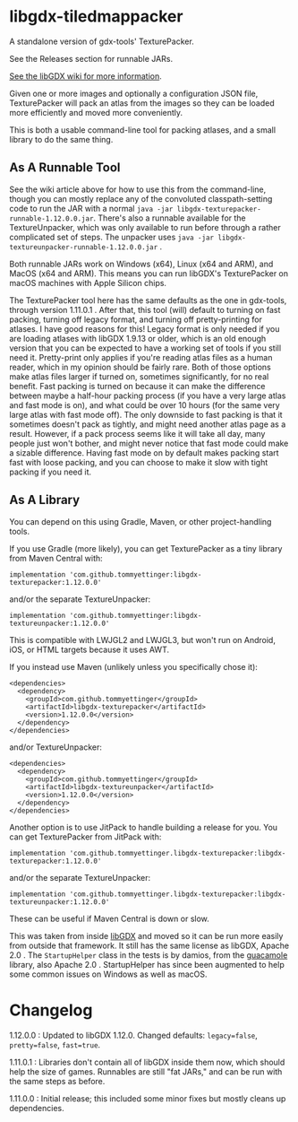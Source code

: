 # libgdx-tiledmappacker
A standalone version of gdx-tools' TexturePacker.

See the Releases section for runnable JARs.

[See the libGDX wiki for more information](https://libgdx.com/wiki/tools/texture-packer).

Given one or more images and optionally a configuration JSON file, TexturePacker will pack an atlas from the images so
they can be loaded more efficiently and moved more conveniently.

This is both a usable command-line tool for packing atlases, and a small library to do the same thing.

## As A Runnable Tool

See the wiki article above for how to use this from the command-line, though you can mostly replace any of the
convoluted classpath-setting code to run the JAR with a normal `java -jar libgdx-texturepacker-runnable-1.12.0.0.jar`.
There's also a runnable available for the TextureUnpacker, which was only available to run before through a rather
complicated set of steps. The unpacker uses `java -jar libgdx-textureunpacker-runnable-1.12.0.0.jar` .

Both runnable JARs work on Windows (x64), Linux (x64 and ARM), and MacOS (x64 and ARM). This means you can run libGDX's
TexturePacker on macOS machines with Apple Silicon chips.

The TexturePacker tool here has the same defaults as the one in gdx-tools, through version 1.11.0.1 . After that, this
tool (will) default to turning on fast packing, turning off legacy format, and turning off pretty-printing for atlases.
I have good reasons for this! Legacy format is only needed if you are loading atlases with libGDX 1.9.13 or older, which
is an old enough version that you can be expected to have a working set of tools if you still need it. Pretty-print only
applies if you're reading atlas files as a human reader, which in my opinion should be fairly rare. Both of those
options make atlas files larger if turned on, sometimes significantly, for no real benefit. Fast packing is turned on
because it can make the difference between maybe a half-hour packing process (if you have a very large atlas and fast
mode is on), and what could be over 10 hours (for the same very large atlas with fast mode off). The only downside to
fast packing is that it sometimes doesn't pack as tightly, and might need another atlas page as a result. However, if a
pack process seems like it will take all day, many people just won't bother, and might never notice that fast mode could
make a sizable difference. Having fast mode on by default makes packing start fast with loose packing, and you can
choose to make it slow with tight packing if you need it. 

## As A Library

You can depend on this using Gradle, Maven, or other project-handling tools.

If you use Gradle (more likely), you can get TexturePacker as a tiny library from Maven Central with:

`implementation 'com.github.tommyettinger:libgdx-texturepacker:1.12.0.0'`

and/or the separate TextureUnpacker:

`implementation 'com.github.tommyettinger:libgdx-textureunpacker:1.12.0.0'`

This is compatible with LWJGL2 and LWJGL3, but won't run on Android, iOS, or HTML targets because it uses AWT.

If you instead use Maven (unlikely unless you specifically chose it):
```
<dependencies>
  <dependency>
    <groupId>com.github.tommyettinger</groupId>
    <artifactId>libgdx-texturepacker</artifactId>
    <version>1.12.0.0</version>
  </dependency>
</dependencies>
```

and/or TextureUnpacker:

```  
<dependencies>
  <dependency>
    <groupId>com.github.tommyettinger</groupId>
    <artifactId>libgdx-textureunpacker</artifactId>
    <version>1.12.0.0</version>
  </dependency>
</dependencies>
```

Another option is to use JitPack to handle building a release for you. You can get TexturePacker from JitPack with:

`implementation 'com.github.tommyettinger.libgdx-texturepacker:libgdx-texturepacker:1.12.0.0'`

and/or the separate TextureUnpacker:

`implementation 'com.github.tommyettinger.libgdx-texturepacker:libgdx-textureunpacker:1.12.0.0'`

These can be useful if Maven Central is down or slow.

This was taken from inside [libGDX](https://github.com/libgdx/libgdx) and moved so it can be run more easily from
outside that framework. It still has the same license as libGDX, Apache 2.0 . The `StartupHelper` class in
the tests is by damios, from the [guacamole](https://github.com/crykn/guacamole) library, also Apache 2.0 . StartupHelper has since been
augmented to help some common issues on Windows as well as macOS.

# Changelog
1.12.0.0 : Updated to libGDX 1.12.0. Changed defaults: `legacy=false`, `pretty=false`, `fast=true`.

1.11.0.1 : Libraries don't contain all of libGDX inside them now, which should help the size of games.
           Runnables are still "fat JARs," and can be run with the same steps as before.

1.11.0.0 : Initial release; this included some minor fixes but mostly cleans up dependencies.
